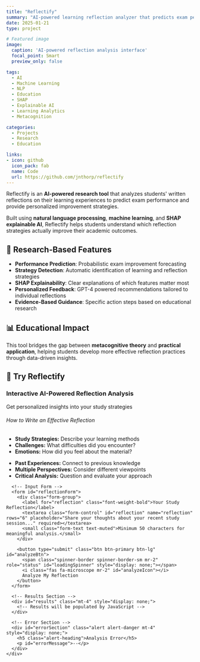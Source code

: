 ```yaml
---
title: "Reflectify"
summary: "AI-powered learning reflection analyzer that predicts exam performance and provides personalized improvement strategies."
date: 2025-01-21
type: project

# Featured image
image:
  caption: 'AI-powered reflection analysis interface'
  focal_point: Smart
  preview_only: false

tags:
  - AI
  - Machine Learning  
  - NLP
  - Education
  - SHAP
  - Explainable AI
  - Learning Analytics
  - Metacognition

categories:
  - Projects
  - Research
  - Education

links:
- icon: github
  icon_pack: fab
  name: Code
  url: https://github.com/jnthorp/reflectify
---
```


Reflectify is an **AI-powered research tool** that analyzes students' written reflections on their learning experiences to predict exam performance and provide personalized improvement strategies.

Built using **natural language processing**, **machine learning**, and **SHAP explainable AI**, Reflectify helps students understand which reflection strategies actually improve their academic outcomes.

## 🔬 Research-Based Features

- **Performance Prediction**: Probabilistic exam improvement forecasting
- **Strategy Detection**: Automatic identification of learning and reflection strategies  
- **SHAP Explainability**: Clear explanations of which features matter most
- **Personalized Feedback**: GPT-4 powered recommendations tailored to individual reflections
- **Evidence-Based Guidance**: Specific action steps based on educational research

## 📊 Educational Impact

This tool bridges the gap between **metacognitive theory** and **practical application**, helping students develop more effective reflection practices through data-driven insights.

## 🧠 Try Reflectify

<div class="mt-5">
  <div class="card">
    <div class="card-header">
      <h3 class="card-title mb-0">
        <i class="fas fa-brain text-primary mr-2"></i>
        Interactive AI-Powered Reflection Analysis
      </h3>
      <p class="text-muted mt-2 mb-0">Get personalized insights into your study strategies</p>
    </div>
    <div class="card-body">
      <!-- Reflection Guidance -->
      <div class="alert alert-info mb-4">
        <h6 class="alert-heading mb-3">
          <i class="fas fa-lightbulb mr-2"></i>How to Write an Effective Reflection
        </h6>
        <div class="row">
          <div class="col-md-6 mb-3">
            <ul class="mb-0">
              <li class="mb-2"><strong>Study Strategies:</strong> Describe your learning methods</li>
              <li class="mb-2"><strong>Challenges:</strong> What difficulties did you encounter?</li>
              <li><strong>Emotions:</strong> How did you feel about the material?</li>
            </ul>
          </div>
          <div class="col-md-6">
            <ul class="mb-0">
              <li class="mb-2"><strong>Past Experiences:</strong> Connect to previous knowledge</li>
              <li class="mb-2"><strong>Multiple Perspectives:</strong> Consider different viewpoints</li>
              <li><strong>Critical Analysis:</strong> Question and evaluate your approach</li>
            </ul>
          </div>
        </div>
      </div>

      <!-- Input Form -->
      <form id="reflectionForm">
        <div class="form-group">
          <label for="reflection" class="font-weight-bold">Your Study Reflection</label>
          <textarea class="form-control" id="reflection" name="reflection" rows="6" placeholder="Share your thoughts about your recent study session..." required></textarea>
          <small class="form-text text-muted">Minimum 50 characters for meaningful analysis.</small>
        </div>
        
        <button type="submit" class="btn btn-primary btn-lg" id="analyzeBtn">
          <span class="spinner-border spinner-border-sm mr-2" role="status" id="loadingSpinner" style="display: none;"></span>
          <i class="fas fa-microscope mr-2" id="analyzeIcon"></i>
          Analyze My Reflection
        </button>
      </form>

      <!-- Results Section -->
      <div id="results" class="mt-4" style="display: none;">
        <!-- Results will be populated by JavaScript -->
      </div>

      <!-- Error Section -->
      <div id="errorSection" class="alert alert-danger mt-4" style="display: none;">
        <h5 class="alert-heading">Analysis Error</h5>
        <p id="errorMessage">--</p>
      </div>
    </div>
  </div>
</div>

<script src="/js/reflectify.js"></script>
<link href="https://cdnjs.cloudflare.com/ajax/libs/font-awesome/6.0.0/css/all.min.css" rel="stylesheet">
